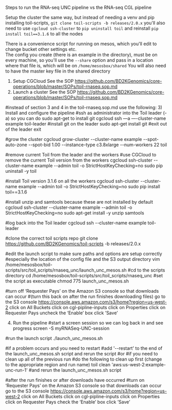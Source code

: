 Steps to run the RNA-seq UNC pipeline vs the RNA-seq CGL pipeline

Setup the cluster the same way, but instead of needing a venv and pip installing toil-scripts, 
`git clone toil-scripts -b releases/2.0.x`
you'll also need to use `cgcloud ssh-cluster` to `pip uninstall toil` and reinstall `pip install toil==3.1.6` to all the nodes
 
There is a convenience script for running on mesos, which you'll edit to change bucket other settings etc.  
The config you create (there is an example in the directory), must be on every machine, so you'll use the `--share` 
option and pass in a location where that file is, which will be on `/home/mesosbox/shared`
You will also need to have the master key file in the shared directory

1) Setup CGCloud
See the SOP https://github.com/BD2KGenomics/core-operations/blob/master/SOPs/toil-rnaseq.sop.md
2) Launch a cluster
See the SOP https://github.com/BD2KGenomics/core-operations/blob/master/SOPs/toil-rnaseq.sop.md

#instead of section 3 and 4 in the toil-rnaseq.sop.md use the following:
3) Install and configure the pipeline
#ssh as administrator into the Toil leader (-a) so you can do sudo apt-get to install git
cgcloud ssh —a —-cluster-name example toil-leader
#install git on the leader
sudo apt-get install git
#exit out of the leader
exit

#grow the cluster
cgcloud grow-cluster --cluster-name example --spot-auto-zone --spot-bid 1.00 --instance-type c3.8xlarge --num-workers 22 toil

#remove current Toil from the leader and the workers
#use CGCloud to remove the current Toil version from the workers
cgcloud ssh-cluster --cluster-name example --admin toil -o StrictHostKeyChecking=no sudo pip uninstall -y toil

#install Toil version 3.1.6 on all the workers
cgcloud ssh-cluster --cluster-name example  --admin toil -o StrictHostKeyChecking=no sudo pip install toil==3.1.6

#install unzip and samtools because these are not installed by default
cgcloud ssh-cluster --cluster-name example --admin toil -o StrictHostKeyChecking=no sudo apt-get install -y unzip samtools

#log back into the Toil leader
cgcloud ssh --cluster-name example toil-leader

#clone the correct toil scripts repo
git clone https://github.com/BD2KGenomics/toil-scripts -b releases/2.0.x

#edit the launch script to make sure paths and options are setup correctly
#especially the location of the config file and the S3 output directory
vim /home/mesosbox/toil-scripts/src/toil_scripts/rnaseq_unc/launch_unc_mesos.sh
#cd to the scripts directory
cd /home/mesosbox/toil-scripts/src/toil_scripts/rnaseq_unc
#set the script as executable
chmod 775 launch_unc_mesos.sh 

#turn off ‘Requester Pays’ on the Amazon S3 console so that downloads can occur
#(turn this back on after the run finishes downloading files)
go to the S3 console https://console.aws.amazon.com/s3/home?region=us-west-2
click on All Buckets
click on cgl-pipline-inputs
click on Properties
click on Requester Pays
uncheck the ‘Enable’ box 
click ’Save’

4) Run the pipeline
#start a screen session so we can log back in and see progress
screen -S myRNASeq-UNC-session

#run the launch script
./launch_unc_mesos.sh

#if a problem occurs and you need to restart
#add '--restart' to the end of the launch_unc_mesos.sh script and rerun the script
#or
#if you need to clean up all of the previous run
#do the following to clean up first (change to the appropriate region and run name)
toil clean 'aws:us-west-2:example-unc-run-1'
#and rerun the launch_unc_mesos.sh script

#after the run finishes or after downloads have occurred
#turn on ‘Requester Pays’ on the Amazon S3 console so that downloads can occur
go to the S3 console https://console.aws.amazon.com/s3/home?region=us-west-2
click on All Buckets
click on cgl-pipline-inputs
click on Properties
click on Requester Pays
check the ‘Enable’ box 
click ’Save’

